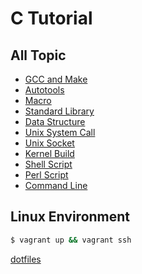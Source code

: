 # C Tutorial

## All Topic

- [GCC and Make](https://github.com/YogaPan/c-tutorial/tree/master/gcc-and-make)
- [Autotools](https://github.com/YogaPan/c-tutorial/tree/master/autotools)
- [Macro](https://github.com/YogaPan/c-tutorial/macro)
- [Standard Library](https://github.com/YogaPan/c-tutorial/tree/master/standard-library)
- [Data Structure](https://github.com/YogaPan/c-tutorial/tree/master/data-structure)
- [Unix System Call](https://github.com/YogaPan/c-tutorial/tree/master/system-call)
- [Unix Socket](https://github.com/YogaPan/c-tutorial/tree/master/socket)
- [Kernel Build](https://github.com/YogaPan/c-tutorial/tree/master/kernel-build)
- [Shell Script](https://github.com/YogaPan/c-tutorial/tree/master/shell-script)
- [Perl Script](https://github.com/YogaPan/c-tutorial/tree/master/perl-script)
- [Command Line](https://github.com/YogaPan/c-tutorial/tree/master/command-line)

## Linux Environment

```sh
$ vagrant up && vagrant ssh
```
[dotfiles](https://github.com/YogaPan/dotfiles)

